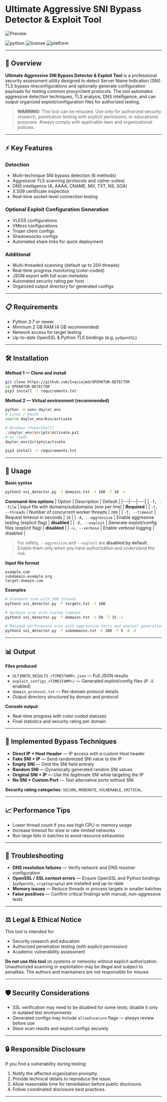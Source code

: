 # Ultimate Aggressive SNI Bypass Detector & Exploit Tool
![Preview](assets/1.png)


![python](https://img.shields.io/badge/python-3.7+-blue.svg) ![license](https://img.shields.io/badge/license-MIT-green.svg) ![platform](https://img.shields.io/badge/platform-Linux%20%7C%20Windows%20%7C%20macOS-lightgrey.svg)

---

## 🚀 Overview

**Ultimate Aggressive SNI Bypass Detector & Exploit Tool** is a professional security assessment utility designed to detect Server Name Indication (SNI) TLS bypass misconfigurations and optionally generate configuration payloads for testing common proxy/client protocols. The tool automates aggressive detection techniques, TLS analysis, DNS intelligence, and can output organized exploit/configuration files for authorized testing.

> **WARNING:** This tool can be misused. Use only for authorized security research, penetration testing with explicit permission, or educational purposes. Always comply with applicable laws and organizational policies.

---

## ⚡ Key Features

### Detection
- Multi-technique SNI bypass detection (6 methods)
- Aggressive TLS scanning (protocols and cipher suites)
- DNS intelligence (A, AAAA, CNAME, MX, TXT, NS, SOA)
- X.509 certificate inspection
- Real-time socket-level connection testing

### Optional Exploit Configuration Generation
- VLESS configurations
- VMess configurations
- Trojan client configs
- Shadowsocks configs
- Automated share links for quick deployment

### Additional
- Multi-threaded scanning (default up to 200 threads)
- Real-time progress monitoring (color-coded)
- JSON export with full scan metadata
- Automated security rating per host
- Organized output directory for generated configs

---

## 📋 Requirements

- Python 3.7 or newer
- Minimum 2 GB RAM (4 GB recommended)
- Network access for target testing
- Up-to-date OpenSSL & Python TLS bindings (e.g. `pyOpenSSL`)

---

## 🛠️ Installation

**Method 1 — Clone and install**
```bash
git clone https://github.com/Inaciojmd/OPERATOR-DETECTOR
cd OPERATOR-DETECTOR
pip3 install -r requirements.txt
```

**Method 2 — Virtual environment (recommended)**
```bash
python -m venv daylor_env
# Linux / macOS
source daylor_env/bin/activate

# Windows (PowerShell)
.\daylor_env\Scripts\Activate.ps1
# or (cmd)
daylor_env\Scripts\activate

pip3 install -r requirements.txt
```

---

## 📖 Usage

**Basic syntax**
```bash
python3 sni_detector.py -f domains.txt -t 100 -T 10 -v
```

**Command-line options**
| Option | Description | Default |
|---|---|---:|
| `-f, --file` | Input file with domains/subdomains (one per line) | **Required** |
| `-t, --threads` | Number of concurrent worker threads | `200` |
| `-T, --timeout` | Request timeout in seconds | `10` |
| `-A, --aggressive` | Enable aggressive testing (explicit flag) | **disabled** |
| `-E, --exploit` | Generate exploit/config files (explicit flag) | **disabled** |
| `-v, --verbose` | Enable verbose logging | disabled |

> For safety, `--aggressive` and `--exploit` are **disabled by default**. Enable them only when you have authorization and understand the risk.

**Input file format**
```
example.com
subdomain.example.org
target-domain.com
```

**Examples**
```bash
# Standard scan with 100 threads
python3 sni_detector.py -f targets.txt -t 100

# Verbose scan with custom timeout
python3 sni_detector.py -f domains.txt -t 50 -T 15 -v

# Maximum performance scan with aggressive tests and exploit generation
python3 sni_detector.py -f subdomains.txt -t 200 -T 5 -A -E
```

---

## 📊 Output

**Files produced**
- `ULTIMATE_RESULTS_<TIMESTAMP>.json` — Full JSON results
- `exploit_configs_<TIMESTAMP>/` — Generated exploit/config files (if `-E` enabled)
- `domain_protocol.txt` — Per-domain protocol details
- Output directory structured by domain and protocol

**Console output**
- Real-time progress with color-coded statuses
- Final statistics and security rating per domain

---

## 🔧 Implemented Bypass Techniques
- **Direct IP + Host Header** — IP access with a custom Host header
- **Fake SNI + IP** — Send randomized SNI value to the IP
- **Empty SNI** — Omit the SNI field entirely
- **Random SNI** — Dynamically generated random SNI values
- **Original SNI + IP** — Use the legitimate SNI while targeting the IP
- **No SNI + Custom Port** — Test alternative ports without SNI

**Security rating categories**: `SECURE`, `MODERATE`, `VULNERABLE`, `CRITICAL`.

---

## 📈 Performance Tips
- Lower thread count if you see high CPU or memory usage
- Increase timeout for slow or rate-limited networks
- Run large lists in batches to avoid resource exhaustion

---

## 🐛 Troubleshooting
- **DNS resolution failures** — Verify network and DNS resolver configuration
- **OpenSSL / SSL context errors** — Ensure OpenSSL and Python bindings (`pyOpenSSL`, `cryptography`) are installed and up-to-date
- **Memory issues** — Reduce threads or process targets in smaller batches
- **False positives** — Confirm critical findings with manual, non-aggressive tests

---

## ⚖️ Legal & Ethical Notice
This tool is intended for:
- Security research and education
- Authorized penetration testing (with explicit permission)
- Academic vulnerability assessment

**Do not use this tool** on systems or networks without explicit authorization. Unauthorized scanning or exploitation may be illegal and subject to penalties. The authors and maintainers are not responsible for misuse.

---

## 🛡️ Security Considerations
- SSL verification may need to be disabled for some tests; disable it only in isolated test environments
- Generated configs may include `allowInsecure` flags — always review before use
- Store scan results and exploit configs securely

---

## 🔒 Responsible Disclosure
If you find a vulnerability during testing:
1. Notify the affected organization promptly.
2. Provide technical details to reproduce the issue.
3. Allow reasonable time for remediation before public disclosure.
4. Follow coordinated disclosure best practices.

---

